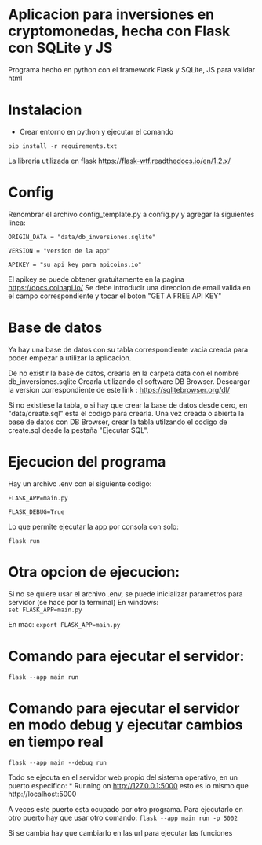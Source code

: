 # Aplicacion para inversiones en cryptomonedas, hecha con Flask con SQLite y JS

Programa hecho en python con el framework Flask y SQLite, JS para validar html


# Instalacion
- Crear entorno en python y ejecutar el comando
```
pip install -r requirements.txt
```
La libreria utilizada en flask https://flask-wtf.readthedocs.io/en/1.2.x/


# Config
Renombrar el archivo config_template.py a config.py y agregar la siguientes linea:

``` ORIGIN_DATA = "data/db_inversiones.sqlite" ```

``` VERSION = "version de la app" ```

``` APIKEY = "su api key para apicoins.io" ```

El apikey se puede obtener gratuitamente en la pagina https://docs.coinapi.io/ 
Se debe introducir una direccion de email valida en el campo correspondiente y tocar el boton "GET A FREE API KEY"


# Base de datos
Ya hay una base de datos con su tabla correspondiente vacia creada para poder empezar a utilizar la aplicacion.

De no existir la base de datos, crearla en la carpeta data con el nombre db_inversiones.sqlite
Crearla utilizando el software DB Browser. Descargar la version correspondiente de este link : https://sqlitebrowser.org/dl/

Si no existiese la tabla, o si hay que crear la base de datos desde cero, en "data/create.sql" esta el codigo para crearla.
Una vez creada o abierta la base de datos con DB Browser, crear la tabla  utilzando el codigo de create.sql desde la pestaña "Ejecutar SQL". 


# Ejecucion del programa
Hay un archivo .env con el siguiente codigo:

``` FLASK_APP=main.py ```

``` FLASK_DEBUG=True ```


Lo que permite ejecutar la app por consola con solo:

``` flask run ```

# Otra opcion de ejecucion: 
Si no se quiere usar el archivo .env, se puede inicializar parametros para servidor (se hace por la terminal)
En windows:   
``` set FLASK_APP=main.py ```

En mac:
``` export FLASK_APP=main.py ```



# Comando para ejecutar el servidor:   
``` flask --app main run ```


# Comando para ejecutar el servidor en modo debug y ejecutar cambios en tiempo real
``` flask --app main --debug run ```



Todo se ejecuta en el servidor web propio del sistema operativo, en un puerto especifico:  * Running on http://127.0.0.1:5000    esto es lo mismo que http://localhost:5000

A veces este puerto esta ocupado por otro programa. 
Para ejecutarlo en otro puerto hay que usar otro comando: 
``` flask --app main run -p 5002 ```   

Si se cambia hay que cambiarlo en las url para ejecutar las funciones


